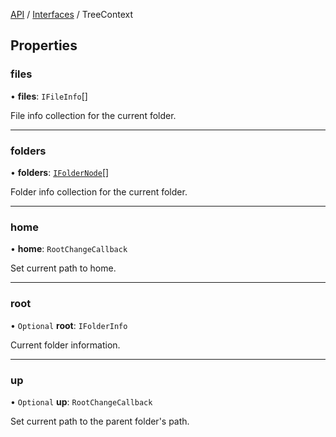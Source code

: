 [API](API/index.md) / [Interfaces](index.md) / TreeContext

## Properties

### files

• **files**: `IFileInfo`[]

File info collection for the current folder.

___

### folders

• **folders**: [`IFolderNode`](IFolderNode.md)[]

Folder info collection for the current folder.

___

### home

• **home**: `RootChangeCallback`

Set current path to home.

___

### root

• `Optional` **root**: `IFolderInfo`

Current folder information.

___

### up

• `Optional` **up**: `RootChangeCallback`

Set current path to the parent folder's path.